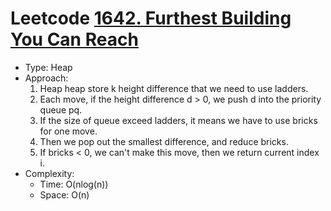 # Leetcode [1642. Furthest Building You Can Reach](https://leetcode.com/problems/furthest-building-you-can-reach/)
- Type: Heap
- Approach:
	1. Heap heap store k height difference that we need to use ladders.
	2. Each move, if the height difference d > 0, we push d into the priority queue pq.
	3. If the size of queue exceed ladders, it means we have to use bricks for one move.
	4. Then we pop out the smallest difference, and reduce bricks.
	5. If bricks < 0, we can't make this move, then we return current index i.
- Complexity:
	- Time: O(nlog(n))
	- Space: O(n)
